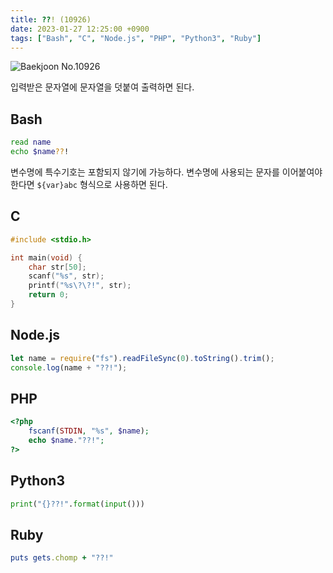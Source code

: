 ```yaml
---
title: ??! (10926)
date: 2023-01-27 12:25:00 +0900
tags: ["Bash", "C", "Node.js", "PHP", "Python3", "Ruby"]
---
```


![Baekjoon No.10926](https://cdn.jsdelivr.net/gh/kimzuni/cdn/blog/baekjoon-10926.png)

입력받은 문자열에 문자열을 덧붙여 출력하면 된다.

## Bash

```bash
read name
echo $name??!
```

변수명에 특수기호는 포함되지 않기에 가능하다.
변수명에 사용되는 문자를 이어붙여야 한다면 `${var}abc` 형식으로 사용하면 된다.

## C

```c
#include <stdio.h>

int main(void) {
	char str[50];
	scanf("%s", str);
	printf("%s\?\?!", str);
	return 0;
}
```

## Node.js

```javascript
let name = require("fs").readFileSync(0).toString().trim();
console.log(name + "??!");
```

## PHP

```php
<?php
	fscanf(STDIN, "%s", $name);
	echo $name."??!";
?>
```

## Python3

```python
print("{}??!".format(input()))
```

## Ruby

```ruby
puts gets.chomp + "??!"
```

